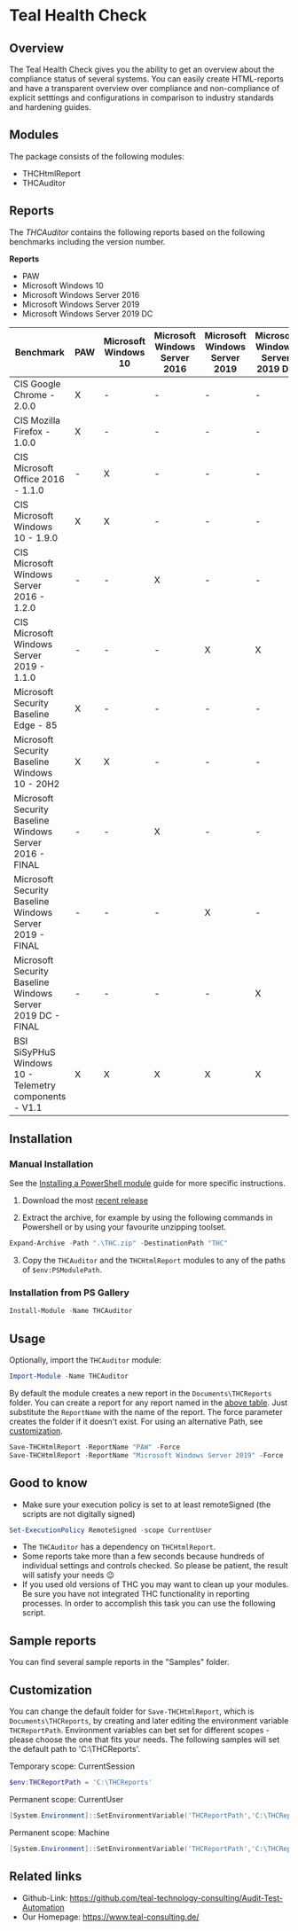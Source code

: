 # Teal Health Check

## Overview

The Teal Health Check gives you the ability to get an overview about the compliance
status of several systems. You can easily create HTML-reports and have a transparent overview over
compliance and non-compliance of explicit setttings and configurations in comparison to industry
standards and hardening guides. 

## Modules

The package consists of the following modules:

* THCHtmlReport
* THCAuditor

## Reports

The *THCAuditor* contains the following reports based on the following benchmarks including the version number. 

**Reports**
* PAW
* Microsoft Windows 10
* Microsoft Windows Server 2016
* Microsoft Windows Server 2019
* Microsoft Windows Server 2019 DC

Benchmark | PAW | Microsoft Windows 10 | Microsoft Windows Server 2016 | Microsoft Windows Server 2019 | Microsoft Windows Server 2019 DC 
--------- | -----| --- | -- | --- | -- 
CIS Google Chrome - 2.0.0 | X | - | - | - | - 
CIS Mozilla Firefox - 1.0.0 | X | - | - | - | - 
CIS Microsoft Office 2016 - 1.1.0 | - | X | - | - | - 
CIS Microsoft Windows 10 - 1.9.0| X | X | - | - | -
CIS Microsoft Windows Server 2016 - 1.2.0 | - | - | X | - | - 
CIS Microsoft Windows Server 2019 - 1.1.0 | - | - | - | X | X
Microsoft Security Baseline Edge - 85 | X | - | - | - | - 
Microsoft Security Baseline Windows 10 - 20H2 | X | X | - | - | - 
Microsoft Security Baseline Windows Server 2016 - FINAL | - | - | X | - | -
Microsoft Security Baseline Windows Server 2019 - FINAL | - | - | - | X | -
Microsoft Security Baseline Windows Server 2019 DC - FINAL | - | - | - | - | X
BSI SiSyPHuS Windows 10 - Telemetry components - V1.1 | X | X | X | X | X


## Installation

### Manual Installation

See the [Installing a PowerShell module](https://docs.microsoft.com/en-us/powershell/scripting/developer/module/installing-a-powershell-module) guide for more specific instructions.

1. Download the most [recent release](https://github.com/teal-technology-consulting/Audit-Test-Automation/releases/latest)

2. Extract the archive, for example by using the following commands in Powershell or by using your favourite unzipping toolset.

```Powershell
Expand-Archive -Path ".\THC.zip" -DestinationPath "THC"
```
3. Copy the `THCAuditor` and the `THCHtmlReport` modules to any of the paths of `$env:PSModulePath`.

### Installation from PS Gallery

```Powershell
Install-Module -Name THCAuditor
```

## Usage

Optionally, import the `THCAuditor` module:

```Powershell
Import-Module -Name THCAuditor
```

By default the module creates a new report in the `Documents\THCReports` folder. You can create a report for any report named in the [above table](#reports). Just substitute the `ReportName` with the name of the report.
The force parameter creates the folder if it doesn't exist. For using an alternative Path, see [customization](#customization).

```Powershell
Save-THCHtmlReport -ReportName "PAW" -Force
Save-THCHtmlReport -ReportName "Microsoft Windows Server 2019" -Force
```

## Good to know

* Make sure your execution policy is set to at least remoteSigned (the scripts are not digitally signed)

```powershell
Set-ExecutionPolicy RemoteSigned -scope CurrentUser
```

* The `THCAuditor` has a dependency on `THCHtmlReport`.
* Some reports take more than a few seconds because hundreds of individual settings and controls checked. So please be patient, the result will satisfy your needs 😉
* If you used old versions of THC you may want to clean up your modules. Be sure you have not integrated THC functionality in reporting processes. In order to accomplish this task you can use the following script.


## Sample reports

You can find several sample reports in the "Samples" folder.

## Customization

You can change the default folder for `Save-THCHtmlReport`, which is `Documents\THCReports`, by creating and later editing the environment variable `THCReportPath`. 
Environment variables can bet set for different scopes - please choose the one that fits your needs. The following samples will set the default path to 'C:\THCReports'.

Temporary scope: CurrentSession
```Powershell
$env:THCReportPath = 'C:\THCReports'
```

Permanent scope: CurrentUser
```Powershell
[System.Environment]::SetEnvironmentVariable('THCReportPath','C:\THCReports',[System.EnvironmentVariableTarget]::User)
```
Permanent scope: Machine
```Powershell
[System.Environment]::SetEnvironmentVariable('THCReportPath','C:\THCReports',[System.EnvironmentVariableTarget]::Machine)
```

 ## Related links

* Github-Link: https://github.com/teal-technology-consulting/Audit-Test-Automation
* Our Homepage: https://www.teal-consulting.de/
